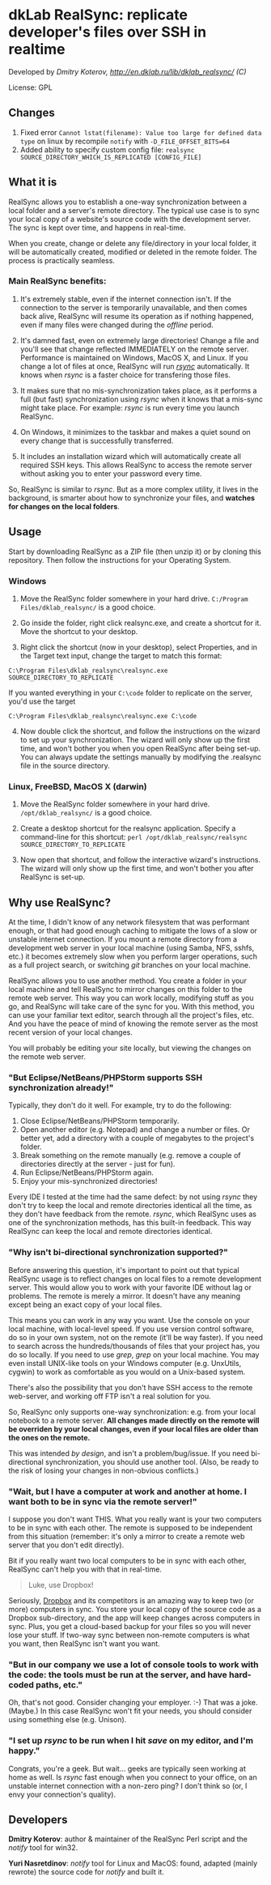 dkLab RealSync: replicate developer's files over SSH in realtime
=====

Developed by _Dmitry Koterov, http://en.dklab.ru/lib/dklab_realsync/ (C)_

License: GPL

## Changes

1. Fixed error `Cannot lstat(filename): Value too large for defined data type`
on linux by recompile `notify` with `-D_FILE_OFFSET_BITS=64`
2. Added ability to specify custom config file: `realsync SOURCE_DIRECTORY_WHICH_IS_REPLICATED [CONFIG_FILE]`

## What it is

RealSync allows you to establish a one-way synchronization between a local folder and a server's remote directory. The typical use case is to sync your local copy of a website's source code with the development server. The sync is kept over time, and happens in real-time.

When you create, change or delete any file/directory in your local folder, it will be automatically created, modified or deleted in the remote folder. The process is practically seamless.

### Main RealSync benefits:

1. It's extremely stable, even if the internet connection isn't. If the connection to the server is temporarily unavailable, and then comes back alive, RealSync will resume its operation as if nothing happened, even if many files were changed during the _offline_ period.

2. It's damned fast, even on extremely large directories! Change a file and you'll see that change reflected IMMEDIATELY on the remote server. Performance is maintained on Windows, MacOS X, and Linux. If you change a lot of files at once, RealSync will run _[rsync](https://rsync.samba.org/)_ automatically. It knows when _rsync_ is a faster choice for transfering those files.

3. It makes sure that no mis-synchronization takes place, as it performs a full (but fast) synchronization using _rsync_ when it knows that a mis-sync might take place. For example: _rsync_ is run every time you launch RealSync.

4. On Windows, it minimizes to the taskbar and makes a quiet sound on every change that is successfully transferred.

5. It includes an installation wizard which will automatically create all required SSH keys. This allows RealSync to access the remote server without asking you to enter your password every time.

So, RealSync is similar to _rsync_. But as a more complex utility, it lives in the background, is smarter about how to synchronize your files, and __watches for changes on the local folders__.

## Usage

Start by downloading RealSync as a ZIP file (then unzip it) or by cloning this repository. Then follow the instructions for your Operating System.

### Windows

1. Move the RealSync folder somewhere in your hard drive. `C:/Program Files/dklab_realsync/` is a good choice.

2. Go inside the folder, right click realsync.exe, and create a shortcut for it. Move the shortcut to your desktop.

3. Right click the shortcut (now in your desktop), select Properties, and in the Target text input, change the target to match this format:

  `C:\Program Files\dklab_realsync\realsync.exe SOURCE_DIRECTORY_TO_REPLICATE`

  If you wanted everything in your `C:\code` folder to replicate on the server, you'd use the target

  `C:\Program Files\dklab_realsync\realsync.exe C:\code`

4. Now double click the shortcut, and follow the instructions on the wizard to set up your synchronization. The wizard will only show up the first time, and won't bother you when you open RealSync after being set-up. You can always update the settings manually by modifying the .realsync file in the source directory.

### Linux, FreeBSD, MacOS X (darwin)

1. Move the RealSync folder somewhere in your hard drive. `/opt/dklab_realsync/` is a good choice.

2. Create a desktop shortcut for the realsync application. Specify a command-line for this shortcut: `perl /opt/dklab_realsync/realsync SOURCE_DIRECTORY_TO_REPLICATE`

3. Now open that shortcut, and follow the interactive wizard's instructions. The wizard will only show up the first time, and won't bother you after RealSync is set-up.

## Why use RealSync?

At the time, I didn't know of any network filesystem that was performant enough, or that had good enough caching to mitigate the lows of a slow or unstable internet connection. If you mount a remote directory from a development web server in your local machine (using Samba, NFS, sshfs, etc.) it becomes extremely slow when you perform larger operations, such as a full project search, or switching _git_ branches on your local machine.

RealSync allows you to use another method. You create a folder in your local machine and tell RealSync to mirror changes on this folder to the remote web server. This way you can work locally, modifying stuff as you go, and RealSync will take care of the sync for you. With this method, you can use your familiar text editor, search through all the project's files, etc. And you have the peace of mind of knowing the remote server as the most recent version of your local changes.

You will probably be editing your site locally, but viewing the changes on the remote web server.

### "But Eclipse/NetBeans/PHPStorm supports SSH synchronization already!"

Typically, they don't do it well. For example, try to do the following:

1. Close Eclipse/NetBeans/PHPStorm temporarily.
2. Open another editor (e.g. Notepad) and change a number or files. Or better yet, add a directory with a couple of megabytes to the project's folder.
3. Break something on the remote manually (e.g. remove a couple
   of directories directly at the server - just for fun).
3. Run Eclipse/NetBeans/PHPStorm again.
4. Enjoy your mis-synchronized directories!

Every IDE I tested at the time had the same defect: by not using _rsync_ they don't try to keep the local and remote directories identical all the time, as they don't have feedback from the remote. _rsync_, which RealSync uses as one of the synchronization methods, has this built-in feedback. This way RealSync can keep the local and remote directories identical.

### "Why isn't bi-directional synchronization supported?"

Before answering this question, it's important to point out that typical RealSync usage is to reflect changes on local files to a remote development server. This would allow you to work with your favorite IDE without lag or problems. The remote is merely a mirror. It doesn't have any meaning except being an exact copy of your local files.

This means you can work in any way you want. Use the console on your local machine, with local-level speed. If you use version control software, do so in your own system, not on the remote (it'll be way faster). If you need to search across the hundreds/thousands of files that your project has, you do so locally. If you need to use _grep_, _grep_ on your local machine. You may even install UNIX-like tools on your Windows computer (e.g. UnxUtils, cygwin) to work as comfortable as you would on a Unix-based system.

There's also the possibility that you don't have SSH access to the remote web-server, and working off FTP isn't a real solution for you.

So, RealSync only supports one-way synchronization: e.g. from your local
notebook to a remote server. __All changes made directly on the remote will be overriden by your local changes, even if your local files are older than the ones on the remote.__

This was intended _by design_, and isn't a problem/bug/issue. If you need bi-directional synchronization, you should use another tool. (Also, be ready to the risk of losing your changes in non-obvious conflicts.)

### "Wait, but I have a computer at work and another at home. I want both to be in sync via the remote server!"

I suppose you don't want THIS. What you really want is your two computers to be in sync with each other. The remote is supposed to be independent from this situation (remember: it's only a mirror to create a remote web server that you don't edit directly).

Bit if you really want two local computers to be in sync with each other, RealSync can't help you with that in real-time.

> Luke, use Dropbox!

Seriously, [Dropbox](http://dropbox.com) and its competitors is an amazing way to keep two (or more) computers in sync. You store your local copy of the source code as a Dropbox sub-directory, and the app will keep changes across computers in sync. Plus, you get a cloud-based backup for your files so you will never lose your stuff. If two-way sync between non-remote computers is what you want, then RealSync isn't want you want.

### "But in our company we use a lot of console tools to work with the code: the tools must be run at the server, and have hard-coded paths, etc."

Oh, that's not good. Consider changing your employer. :-) That was a joke. (Maybe.) In this case RealSync won't fit your needs, you should consider using something else (e.g. Unison).

### "I set up _rsync_ to be run when I hit _save_ on my editor, and I'm happy."

Congrats, you're a geek. But wait... geeks are typically seen working at home as well. Is _rsync_ fast enough when you connect to your office, on an unstable internet connection with a non-zero ping? I don't think so (or,
I envy your connection's quality).

## Developers

__Dmitry Koterov__: author & maintainer of the RealSync Perl script and the _notify_ tool for win32.

__Yuri Nasretdinov__: _notify_ tool for Linux and MacOS: found, adapted (mainly rewrote) the source code for _notify_ and built it.
